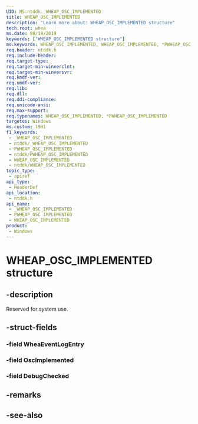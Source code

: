 ```yaml
---
UID: NS:ntddk._WHEAP_OSC_IMPLEMENTED
title: WHEAP_OSC_IMPLEMENTED
description: "Learn more about: WHEAP_OSC_IMPLEMENTED structure"
tech.root: whea
ms.date: 08/19/2019
keywords: ["WHEAP_OSC_IMPLEMENTED structure"]
ms.keywords: WHEAP_OSC_IMPLEMENTED, WHEAP_OSC_IMPLEMENTED, *PWHEAP_OSC_IMPLEMENTED,
req.header: ntddk.h
req.include-header: 
req.target-type: 
req.target-min-winverclnt: 
req.target-min-winversvr: 
req.kmdf-ver: 
req.umdf-ver: 
req.lib: 
req.dll: 
req.ddi-compliance: 
req.unicode-ansi: 
req.max-support: 
req.typenames: WHEAP_OSC_IMPLEMENTED, *PWHEAP_OSC_IMPLEMENTED
targetos: Windows
ms.custom: 19H1
f1_keywords:
 - _WHEAP_OSC_IMPLEMENTED
 - ntddk/_WHEAP_OSC_IMPLEMENTED
 - PWHEAP_OSC_IMPLEMENTED
 - ntddk/PWHEAP_OSC_IMPLEMENTED
 - WHEAP_OSC_IMPLEMENTED
 - ntddk/WHEAP_OSC_IMPLEMENTED
topic_type:
 - apiref
api_type:
 - HeaderDef
api_location:
 - ntddk.h
api_name:
 - _WHEAP_OSC_IMPLEMENTED
 - PWHEAP_OSC_IMPLEMENTED
 - WHEAP_OSC_IMPLEMENTED
product:
 - Windows
---
```


# WHEAP_OSC_IMPLEMENTED structure


## -description

Reserved for system use.

## -struct-fields

### -field WheaEventLogEntry

### -field OscImplemented

### -field DebugChecked

## -remarks

## -see-also

